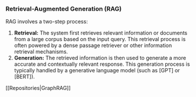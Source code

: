 ### Retrieval-Augmented Generation (RAG)
RAG involves a two-step process:
1) **Retrieval:** The system first retrieves relevant information or documents from a large corpus based on the input query. This retrieval process is often powered by a dense passage retriever or other information retrieval mechanisms.
2) **Generation:** The retrieved information is then used to generate a more accurate and contextually relevant response. This generation process is typically handled by a generative language model (such as [GPT] or [BERT]).


[[Repositories|GraphRAG]]
